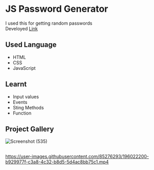 # JS Password Generator
I used this for getting random passwords\
Develoyed [Link](!https://jagrati1213.github.io/password-generator/)

## Used Language 
- HTML
- CSS
- JavaScript
## Learnt 
- Input values
- Events
- Sting Methods
- Function
## Project Gallery
![Screenshot (535)](https://user-images.githubusercontent.com/85276293/196022133-0aab0519-af45-4b32-a10c-b937d1cd48af.png)
##
https://user-images.githubusercontent.com/85276293/196022200-b929977f-c3a8-4c32-b8d5-5d4ac8bb75c1.mp4


